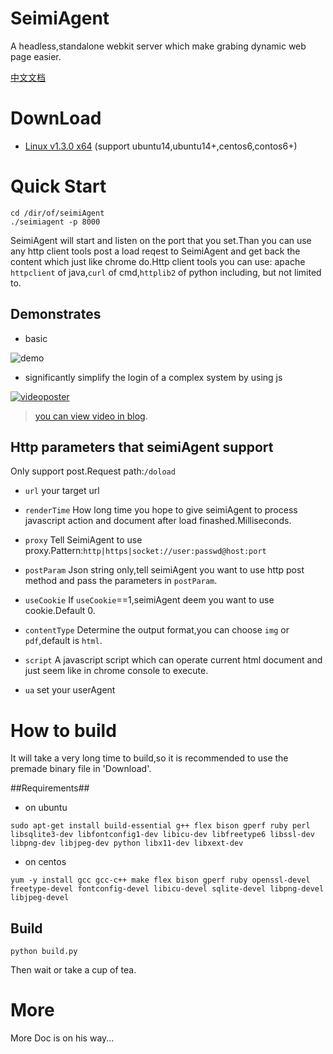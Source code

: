 # SeimiAgent #
A headless,standalone webkit server which make grabing dynamic web page easier.

[中文文档](https://github.com/zhegexiaohuozi/SeimiAgent/blob/master/zh.md)

# DownLoad #

- [Linux v1.3.0 x64](http://seimidl.wanghaomiao.cn/seimiagent_linux_v1.3.0_x86_64.tar.gz)
(support ubuntu14,ubuntu14+,centos6,contos6+)

# Quick Start #
```
cd /dir/of/seimiAgent
./seimiagent -p 8000
```
SeimiAgent will start and listen on the port that you set.Than you can use any http client tools post a load reqest to SeimiAgent and get back the content which just like chrome do.Http client tools you can use:
apache `httpclient` of java,`curl` of cmd,`httplib2` of python including, but not limited to.

## Demonstrates ##

- basic

![demo](http://77g8ty.com1.z0.glb.clouddn.com/seimiagentdemo.gif)

- significantly simplify the login of a complex system by using js

[![videoposter](http://img.wanghaomiao.cn/seimiagent/seimiagent-js-login-v2.jpg)](http://seimiagent.org/main/2016/08/06/seimiagent_js_jd_login.html)

> [you can view video in blog](http://seimiagent.org/main/2016/08/06/seimiagent_js_jd_login.html).

## Http parameters that seimiAgent support ##
Only support post.Request path:`/doload`
- `url`
your target url

- `renderTime`
How long time you hope to give seimiAgent to process javascript action and document after load finashed.Milliseconds.

- `proxy`
Tell SeimiAgent to use proxy.Pattern:`http|https|socket://user:passwd@host:port`

- `postParam`
Json string only,tell seimiAgent you want to use http post method and pass the parameters in `postParam`.

- `useCookie`
If `useCookie`==1,seimiAgent deem you want to use cookie.Default 0.

- `contentType`
Determine the output format,you can choose `img` or `pdf`,default is `html`.

- `script`
A javascript script which can operate current html document and just seem like in chrome console to execute.

- `ua`
set your userAgent

# How to build #
It will take a very long time to build,so it is recommended to use the premade binary file in 'Download'.

##Requirements##
- on ubuntu
```
sudo apt-get install build-essential g++ flex bison gperf ruby perl libsqlite3-dev libfontconfig1-dev libicu-dev libfreetype6 libssl-dev libpng-dev libjpeg-dev python libx11-dev libxext-dev
```

- on centos
```
yum -y install gcc gcc-c++ make flex bison gperf ruby openssl-devel freetype-devel fontconfig-devel libicu-devel sqlite-devel libpng-devel libjpeg-devel
```
## Build ##
```
python build.py
```
Then wait or take a cup of tea.

# More #
More Doc is on his way...
